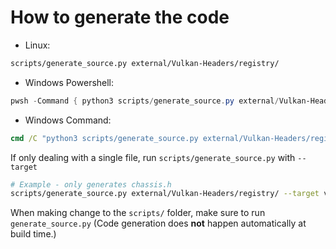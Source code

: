 <!--
Copyright 2023 The Khronos Group Inc.
Copyright 2023 Valve Corporation
Copyright 2023 LunarG, Inc.

SPDX-License-Identifier: Apache-2.0
-->

# How to generate the code

- Linux:
```bash
scripts/generate_source.py external/Vulkan-Headers/registry/
```

- Windows Powershell:
```powershell
pwsh -Command { python3 scripts/generate_source.py external/Vulkan-Headers/registry/ }
```

- Windows Command:
```cmd
cmd /C "python3 scripts/generate_source.py external/Vulkan-Headers/registry/"
```

If only dealing with a single file,  run `scripts/generate_source.py` with `--target`

```bash
# Example - only generates chassis.h
scripts/generate_source.py external/Vulkan-Headers/registry/ --target vk_dispatch_table.h
```

When making change to the `scripts/` folder, make sure to run `generate_source.py`
(Code generation does **not** happen automatically at build time.)
